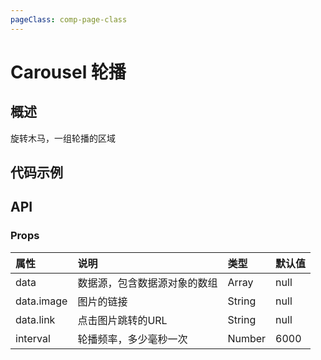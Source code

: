 ```yaml
---
pageClass: comp-page-class
---
```

# Carousel 轮播

## 概述
旋转木马，一组轮播的区域

## 代码示例
<ClientOnly>
<row>
    <cell span="12" class="pr-20">
        <componetTemplate title="基础用法" template="ui/templates/carousel/1.html">
            <template v-slot:demo>
                <Carousel :data="list" :interval="interval"></Carousel>
            </template>
            <template v-slot:description>
                <p>传入图片数据后，默认6s一次自动轮播</p>
            </template>
        </componetTemplate>
    </cell>
    <cell span="12" class="pl-20">
    </cell>
</row>
</ClientOnly>

<script>
import banner_ad from "../../images/banner_ad.png"
import banner_apply from "../../images/banner_apply.png"
import banner_tips from "../../images/banner_tips.png"
export default {
    data() {
        return {
            interval: 3000,
            list: [{
                image: banner_ad,
                link: ''
            },{
                image: banner_apply,
                link: ''
            },{
                image: banner_tips,
                link: ''
            }]
        }
    },
    methods: {
    }
}
</script>

## API

### Props
| 属性           | 说明                       | 类型     |        默认值                                          |
|:--------------|:--------------------------|:--------|:-----------------------------------------------------|
| data          |  数据源，包含数据源对象的数组  | Array  |        null              |
| data.image       | 图片的链接 | String   |                 null                        |
| data.link        | 点击图片跳转的URL | String   |                    null               |
| interval        | 轮播频率，多少毫秒一次 | Number   |                    6000              |

